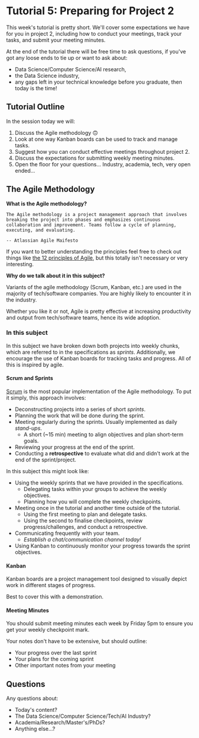 # Tutorial 5: Preparing for Project 2

This week's tutorial is pretty short. We'll cover some expectations we have for you in project 2, including how to conduct your meetings, track your tasks, and submit your meeting minutes. 

At the end of the tutorial there will be free time to ask questions, if you've got any loose ends to tie up or want to ask about:
- Data Science/Computer Science/AI research,
- the Data Science industry,
- any gaps left in your technical knowledge before you graduate,
then today is the time!

## Tutorial Outline

In the session today we will:
1. Discuss the Agile methodology 🙃
2. Look at one way Kanban boards can be used to track and manage tasks.
3. Suggest how you can conduct effective meetings throughout project 2.
4. Discuss the expectations for submitting weekly meeting minutes.
5. Open the floor for your questions... Industry, academia, tech, very open ended...

## The Agile Methodology

**What is the Agile methodology?**

```{epigraph}
The Agile methodology is a project management approach that involves breaking the project into phases and emphasizes continuous collaboration and improvement. Teams follow a cycle of planning, executing, and evaluating.

-- Atlassian Agile Maifesto
```

If you want to better understanding the principles feel free to check out things like [the 12 principles of Agile](https://agilemanifesto.org/principles.html), but this totally isn't necessary or very interesting.

**Why do we talk about it in this subject?**

Variants of the agile methodology (Scrum, Kanban, etc.) are used in the majority of tech/software companies. You are highly likely to encounter it in the industry.

Whether you like it or not, Agile is pretty effective at increasing productivity and output from tech/software teams, hence its wide adoption.

### In this subject

In this subject we have broken down both projects into weekly chunks, which are referred to in the specifications as *sprints*. Additionally, we encourage the use of Kanban boards for tracking tasks and progress. All of this is inspired by agile.

#### Scrum and Sprints

[Scrum](https://www.atlassian.com/agile/scrum) is the most popular implementation of the Agile methodology. To put it simply, this approach involves:
- Deconstructing projects into a series of short *sprints*.
- Planning the work that will be done during the sprint.
- Meeting regularly during the sprints. Usually implemented as daily *stand-ups*.
  - A short (~15 min) meeting to align objectives and plan short-term goals.
- Reviewing your progress at the end of the sprint.
- Conducting a **retrospective** to evaluate what did and didn't work at the end of the sprint/project.

In this subject this might look like:
- Using the weekly sprints that we have provided in the specifications.
  - Delegating tasks within your groups to achieve the weekly objectives.
  - Planning how you will complete the weekly checkpoints.
- Meeting once in the tutorial and another time outside of the tutorial.
  - Using the first meeting to plan and delegate tasks.
  - Using the second to finalise checkpoints, review progress/challenges, and conduct a retrospective.
- Communicating frequently with your team.
  - *Establish a chat/communication channel today!*
- Using Kanban to continuously monitor your progress towards the sprint objectives.

#### Kanban

Kanban boards are a project management tool designed to visually depict work in different stages of progress.

Best to cover this with a demonstration.

#### Meeting Minutes

You should submit meeting minutes each week by Friday 5pm to ensure you get your weekly checkpoint mark.

Your notes don't have to be extensive, but should outline:
- Your progress over the last sprint
- Your plans for the coming sprint
- Other important notes from your meeting

## Questions

Any questions about:
- Today's content?
- The Data Science/Computer Science/Tech/AI Industry?
- Academia/Research/Master's/PhDs?
- Anything else...?